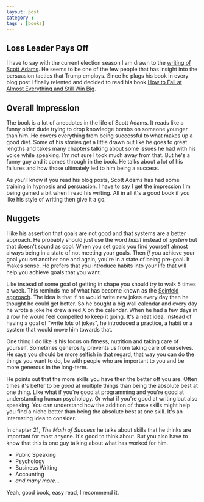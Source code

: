 ```yaml
---
layout: post
category :  
tags : [books]
---
```


## Loss Leader Pays Off 
I have to say with the current election season I am drawn to the [writing of Scott Adams](http://blog.dilbert.com/).  He seems
to be one of the few people that has insight into the persuasion tactics that Trump employs.  Since 
he plugs his book in every blog post I finally relented and decided to read his book 
[How to Fail at Almost Everything and Still Win Big](https://www.amazon.com/How-Fail-Almost-Everything-Still-ebook/dp/B00COOFBA4).

## Overall Impression
The book is a lot of anecdotes in the life of Scott Adams.  It reads like a funny older dude trying to drop
knowledge bombs on someone younger than him.  He covers everything from being successful to what makes up a
good diet.  Some of his stories get a little drawn out like he goes to great lengths and takes many chapters
talking about some issues he had with his voice while speaking.  I'm not sure I took much away from that.  But
he's a funny guy and it comes through in the book. He talks about a lot of his failures and how those 
ultimately led to him being a success.  

As you'll know if you read his blog posts, Scott Adams has had some training in hypnosis and persuasion.  I 
have to say I get the impression I'm being gamed a bit when I read his writing.  All in all it's a good book
if you like his style of writing then give it a go.

## Nuggets
I like his assertion that goals are not good and that systems are a better approach.  He probably should just
use the word _habit_ instead of _system_ but that doesn't sound as cool.  When you set goals you find yourself
almost always being in a state of not meeting your goals.  Then _if_ you achieve your goal you set another one
and again, you're in a state of being pre-goal.  It makes sense.  He prefers that you introduce habits into 
your life that will help you achieve goals that you want.

Like instead of some goal of getting in shape you should try to walk 5 times a week.  This reminds me of what
has become known as the [Seinfeld approach](http://lifehacker.com/281626/jerry-seinfelds-productivity-secret).  The
idea is that if he would write new jokes every day then he thought he could get better.  So he bought a big
wall calendar and every day he wrote a joke he drew a red X on the calendar.  When he had a few days in a row
he would feel compelled to keep it going.  It's a neat idea, instead of having a goal of "write lots of jokes", 
he introduced a practice, a habit or a system that would move him towards that.

One thing I do like is his focus on fitness, nutrition and taking care of yourself.  Sometimes generosity prevents
us from taking care of ourselves.  He says you should be more selfish in that regard, that way you can do the
things you want to do, be with people who are important to you and be more generous in the long-term.

He points out that the more skills you have then the better off you are.  Often times it's better to be _good_ 
at multiple things than being the absolute best at one thing.  Like what if you're good at programming and you're
good at understanding human psychology.  Or what if you're good at writing but also speaking.  You can understand
how the addition of those skills might help you find a niche better than being the absolute best at one skill.  It's 
an interesting idea to consider.  

In chapter 21, _The Math of Success_ he talks about skills that he thinks are important for most anyone.  It's 
good to think about.  But you also have to know that this is one guy talking about what has worked for him.

- Public Speaking
- Psychology
- Business Writing
- Accounting
- _and many more..._

Yeah, good book, easy read, I recommend it.















